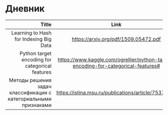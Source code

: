 # Дневник
| Title | Link | Completed |
|-------:|:---------:|:--|
| Learning to Hash for Indexing Big Data | https://arxiv.org/pdf/1509.05472.pdf | :white_check_mark: |
| Python target encoding for categorical features | https://www.kaggle.com/ogrellier/python-target-encoding-for-categorical-features# |  :x: |
| Методы решения задач классификации с категориальными признаками | https://istina.msu.ru/publications/article/7537819/ | :x: |

